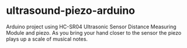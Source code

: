 # ultrasound-piezo-arduino
Arduino project using HC-SR04 Ultrasonic Sensor Distance Measuring Module and piezo.
As you bring your hand closer to the sensor the piezo plays up a scale of musical notes.
